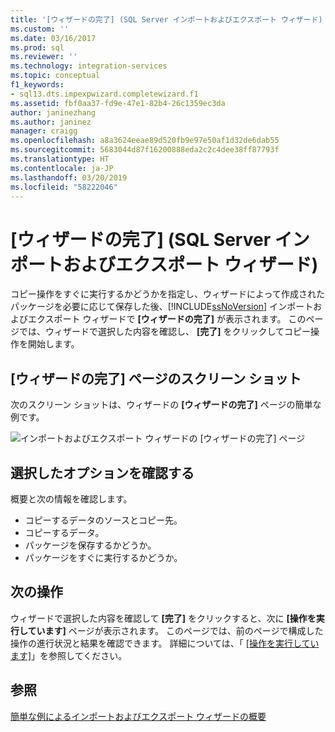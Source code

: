 ```yaml
---
title: '[ウィザードの完了] (SQL Server インポートおよびエクスポート ウィザード) | Microsoft Docs'
ms.custom: ''
ms.date: 03/16/2017
ms.prod: sql
ms.reviewer: ''
ms.technology: integration-services
ms.topic: conceptual
f1_keywords:
- sql13.dts.impexpwizard.completewizard.f1
ms.assetid: fbf0aa37-fd9e-47e1-82b4-26c1359ec3da
author: janinezhang
ms.author: janinez
manager: craigg
ms.openlocfilehash: a8a3624eeae89d520fb9e97e50af1d32de6dab55
ms.sourcegitcommit: 5683044d87f16200888eda2c2c4dee38ff87793f
ms.translationtype: HT
ms.contentlocale: ja-JP
ms.lasthandoff: 03/20/2019
ms.locfileid: "58222046"
---
```

# <a name="complete-the-wizard-sql-server-import-and-export-wizard"></a>[ウィザードの完了] (SQL Server インポートおよびエクスポート ウィザード)
コピー操作をすぐに実行するかどうかを指定し、ウィザードによって作成されたパッケージを必要に応じて保存した後、[!INCLUDE[ssNoVersion](../../includes/ssnoversion-md.md)] インポートおよびエクスポート ウィザードで **[ウィザードの完了]** が表示されます。 このページでは、ウィザードで選択した内容を確認し、 **[完了]** をクリックしてコピー操作を開始します。
 
## <a name="screen-shot-of-the-complete-the-wizard-page"></a>[ウィザードの完了] ページのスクリーン ショット 
 次のスクリーン ショットは、ウィザードの **[ウィザードの完了]** ページの簡単な例です。  
  
 ![インポートおよびエクスポート ウィザードの [ウィザードの完了] ページ](../../integration-services/import-export-data/media/complete.png "インポートおよびエクスポート ウィザードの [ウィザードの完了] ページ")  
  
## <a name="review-the-options-you-selected"></a>選択したオプションを確認する  
 
概要と次の情報を確認します。  
-   コピーするデータのソースとコピー先。
-   コピーするデータ。
-   パッケージを保存するかどうか。
-   パッケージをすぐに実行するかどうか。  
  
## <a name="whats-next"></a>次の操作  
 ウィザードで選択した内容を確認して **[完了]** をクリックすると、次に **[操作を実行しています]** ページが表示されます。 このページでは、前のページで構成した操作の進行状況と結果を確認できます。 詳細については、「 [[操作を実行しています]](../../integration-services/import-export-data/performing-operation-sql-server-import-and-export-wizard.md)」を参照してください。
 
## <a name="see-also"></a>参照
[簡単な例によるインポートおよびエクスポート ウィザードの概要](../../integration-services/import-export-data/get-started-with-this-simple-example-of-the-import-and-export-wizard.md)

